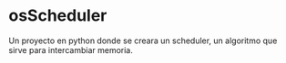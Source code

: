 # osScheduler
Un proyecto en python donde se creara un scheduler, un algoritmo que sirve para intercambiar memoria.
